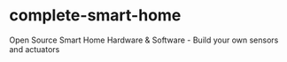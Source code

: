 # complete-smart-home
Open Source Smart Home Hardware &amp; Software - Build your own sensors and actuators
